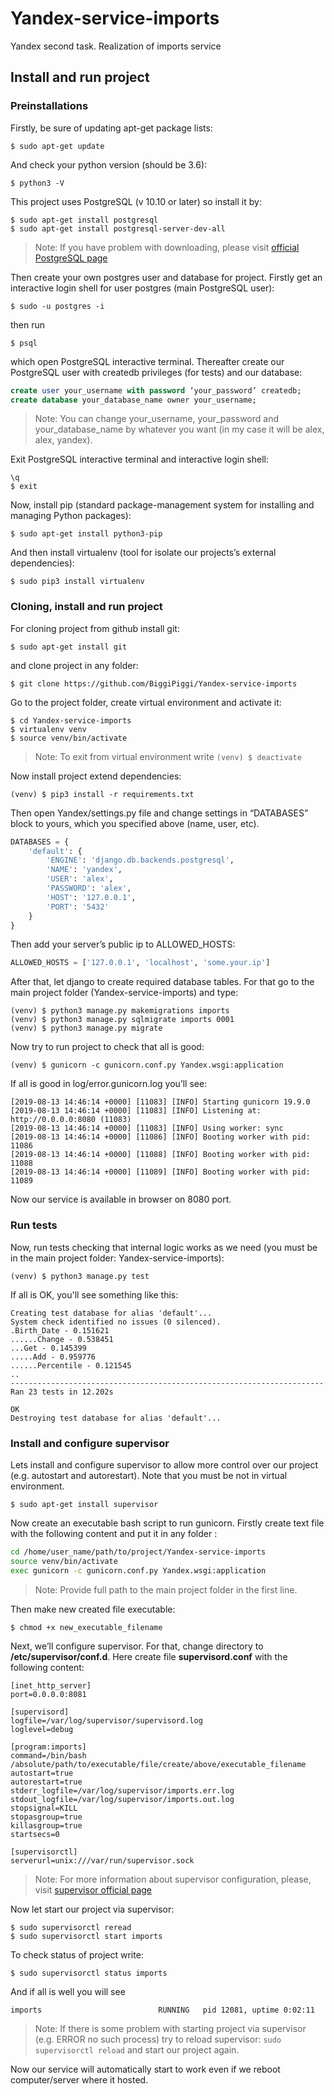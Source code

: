 # Yandex-service-imports
Yandex second task. Realization of imports service

## Install and run project
### Preinstallations
Firstly, be sure of updating apt-get package lists:
```
$ sudo apt-get update
```
And check your python version (should be 3.6):
```
$ python3 -V
```
This project uses PostgreSQL (v 10.10 or later) so install it by:
```
$ sudo apt-get install postgresql
$ sudo apt-get install postgresql-server-dev-all
```
> Note: If you have problem with downloading, please visit [official PostgreSQL page](https://www.postgresql.org/download/)

Then create your own postgres user and database for project. Firstly get an interactive login shell for user postgres (main PostgreSQL user):
```
$ sudo -u postgres -i
```
then run 
```
$ psql
```
which open PostgreSQL interactive terminal. Thereafter create our PostgreSQL user with createdb privileges (for tests) and our database:
```sql
create user your_username with password ‘your_password’ createdb;
create database your_database_name owner your_username;
```
> Note: You can change your_username, your_password and your_database_name by whatever you want (in my case it will be alex, alex, yandex).

Exit PostgreSQL interactive terminal and interactive login shell:
```
\q
$ exit
```
Now, install pip (standard package-management system for installing and managing Python packages):
```
$ sudo apt-get install python3-pip
```
And then install virtualenv (tool for isolate our projects’s external dependencies):
```
$ sudo pip3 install virtualenv
```
### Cloning, install and run project
For cloning project from github install git:
```
$ sudo apt-get install git
```
and clone project in any folder:
```
$ git clone https://github.com/BiggiPiggi/Yandex-service-imports
```
Go to the project folder, create virtual environment and activate it:
```
$ cd Yandex-service-imports
$ virtualenv venv
$ source venv/bin/activate
```
> Note: To exit from virtual environment write `(venv) $ deactivate`

Now install project extend dependencies:
```
(venv) $ pip3 install -r requirements.txt
```
Then open Yandex/settings.py file and change settings in “DATABASES” block to yours, which you specified above (name, user, etc). 
```python
DATABASES = {
    'default': {
        'ENGINE': 'django.db.backends.postgresql',
        'NAME': 'yandex',
        'USER': 'alex',
        'PASSWORD': 'alex',
        'HOST': '127.0.0.1',
        'PORT': '5432'
    }
}
```
Then add your server’s public ip to ALLOWED_HOSTS:
```python
ALLOWED_HOSTS = ['127.0.0.1', 'localhost', 'some.your.ip']
```
After that, let django to create required database tables. For that go to the main project folder (Yandex-service-imports) and type:
```
(venv) $ python3 manage.py makemigrations imports
(venv) $ python3 manage.py sqlmigrate imports 0001
(venv) $ python3 manage.py migrate
```
Now try to run project to check that all is good:
```
(venv) $ gunicorn -c gunicorn.conf.py Yandex.wsgi:application
```
If all is good in log/error.gunicorn.log you’ll see:
```
[2019-08-13 14:46:14 +0000] [11083] [INFO] Starting gunicorn 19.9.0
[2019-08-13 14:46:14 +0000] [11083] [INFO] Listening at: http://0.0.0.0:8080 (11083)
[2019-08-13 14:46:14 +0000] [11083] [INFO] Using worker: sync
[2019-08-13 14:46:14 +0000] [11086] [INFO] Booting worker with pid: 11086
[2019-08-13 14:46:14 +0000] [11088] [INFO] Booting worker with pid: 11088
[2019-08-13 14:46:14 +0000] [11089] [INFO] Booting worker with pid: 11089
```
Now our service is available in browser on 8080 port.

### Run tests
Now, run tests checking that internal logic works as we need (you must be in the main project folder: Yandex-service-imports):
```
(venv) $ python3 manage.py test
```
If all is OK, you'll see something like this:
```
Creating test database for alias 'default'...
System check identified no issues (0 silenced).
.Birth_Date - 0.151621
......Change - 0.538451
...Get - 0.145399
.....Add - 0.959776
......Percentile - 0.121545
..
----------------------------------------------------------------------
Ran 23 tests in 12.202s

OK
Destroying test database for alias 'default'...
```
### Install and configure supervisor
Lets install and configure supervisor to allow more control over our project (e.g. autostart and autorestart). Note that you must be not in virtual environment.
```
$ sudo apt-get install supervisor
```
Now create an executable bash script to run gunicorn. Firstly create text file with the following content and put it in any folder :
```bash
cd /home/user_name/path/to/project/Yandex-service-imports
source venv/bin/activate
exec gunicorn -c gunicorn.conf.py Yandex.wsgi:application
```
> Note: Provide full path to the main project folder in the first line.

Then make new created file executable:
```
$ chmod +x new_executable_filename
```
Next, we’ll configure supervisor. For that, change directory to **/etc/supervisor/conf.d**. Here create file **supervisord.conf** with the following content:
```
[inet_http_server]
port=0.0.0.0:8081

[supervisord]
logfile=/var/log/supervisor/supervisord.log
loglevel=debug

[program:imports]
command=/bin/bash /absolute/path/to/executable/file/create/above/executable_filename
autostart=true
autorestart=true
stderr_logfile=/var/log/supervisor/imports.err.log
stdout_logfile=/var/log/supervisor/imports.out.log
stopsignal=KILL
stopasgroup=true
killasgroup=true
startsecs=0

[supervisorctl]
serverurl=unix:///var/run/supervisor.sock
```
> Note: For more information about supervisor configuration, please, visit [supervisor official page](http://supervisord.org/configuration.html)

Now let start our project via supervisor:
```
$ sudo supervisorctl reread
$ sudo supervisorctl start imports
```
To check status of project write:
```
$ sudo supervisorctl status imports
```
And if all is well you will see 
```
imports                          RUNNING   pid 12081, uptime 0:02:11
```
> Note: If there is some problem with starting project via supervisor (e.g. ERROR no such process) try to reload supervisor: `sudo supervisorctl reload` and start our project again.

Now our service will automatically start to work even if we reboot computer/server where it hosted.
